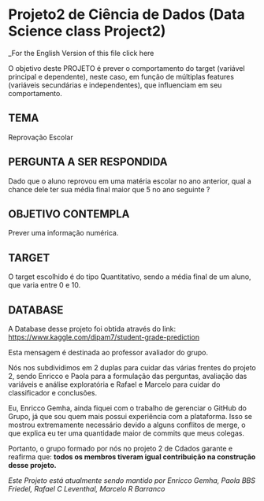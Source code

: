 # Projeto2 de Ciência de Dados (Data Science class Project2)

_For the English Version of this file click here

O objetivo deste PROJETO é prever o comportamento do target (variável principal e dependente), neste caso, em função de múltiplas features (variáveis secundárias e independentes), que influenciam em seu comportamento.

## TEMA
Reprovação Escolar

## PERGUNTA A SER RESPONDIDA
Dado que o aluno reprovou em uma matéria escolar no ano anterior, qual a chance dele ter sua média final maior que 5 no ano seguinte ?

## OBJETIVO CONTEMPLA
Prever uma informação numérica.

## TARGET
O target escolhido é do tipo Quantitativo, sendo a média final de um aluno, que varia entre 0 e 10.

## DATABASE
A Database desse projeto foi obtida através do link: https://www.kaggle.com/dipam7/student-grade-prediction

Esta mensagem é destinada ao professor avaliador do grupo.


Nós nos subdividimos em 2 duplas para cuidar das várias frentes do projeto 2, 
sendo Enricco e Paola para a formulação das perguntas, avaliação das variáveis e análise exploratória
e Rafael e Marcelo para cuidar do classificador e conclusões.

Eu, Enricco Gemha, ainda fiquei com o trabalho de gerenciar o GitHub do Grupo, 
já que sou quem mais possui experiência com a plataforma.
Isso se mostrou extremamente necessário devido a alguns conflitos de merge,
o que explica eu ter uma quantidade maior de commits que meus colegas.

Portanto, o grupo formado por nós no projeto 2 de Cdados garante e reafirma que:
**todos os membros tiveram igual contribuição na construção desse projeto.**

_Este Projeto está atualmente sendo mantido por Enricco Gemha, Paola BBS Friedel, Rafael C Leventhal, Marcelo R Barranco_

